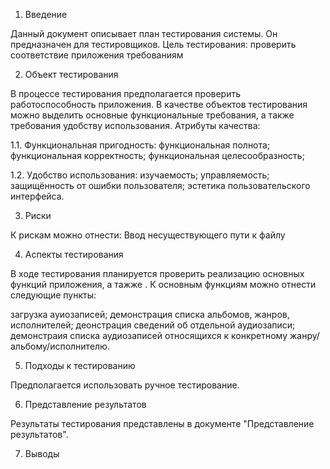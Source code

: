   1. Введение
  
Данный документ описывает план тестирования системы. Он предназначен для тестировщиков. Цель тестирования: проверить соответствие приложения требованиям

  2. Объект тестирования
  
В процессе тестирования предполагается проверить работоспособность приложения.
В качестве объектов тестирования можно выделить основные функциональные требования, а также требования удобству использования.
Атрибуты качества:

1.1. Функциональная пригодность:
функциональная полнота;
функциональная корректность;
функциональная целесообразность;

1.2. Удобство использования:
изучаемость;
управляемость;
защищённость от ошибки пользователя;
эстетика пользовательского интерфейса.

  3. Риски
  
К рискам можно отнести:
Ввод несуществующего пути к файлу
  
  4. Аспекты тестирования

В ходе тестирования планируется проверить реализацию основных функций приложения, а тажже .
К основным функциям можно отнести следующие пункты:

загрузка ауиозаписей;
демонстрация списка альбомов, жанров, исполнителей;
деонстрация сведений об отдельной аудиозаписи;
демонстраия списка аудиозаписей относящихся к конкретному жанру/альбому/исполнителю.

  5. Подходы к тестированию

Предполагается использовать ручное тестирование.

  6. Представление результатов

Результаты тестирования представлены в документе "Представление результатов".

  7. Выводы
